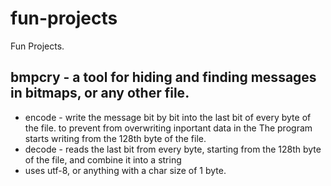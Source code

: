 # fun-projects
Fun Projects.

## bmpcry - a tool for hiding and finding messages in bitmaps, or any other file.
* encode - write the message bit by bit into the last bit of every byte of the file. to prevent from overwriting inportant data in the The program starts writing from the 128th byte of the file.
* decode - reads the last bit from every byte, starting from the 128th byte of the file, and combine it into a string
* uses utf-8, or anything with a char size of 1 byte.
